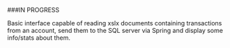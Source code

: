 ###IN PROGRESS

Basic interface capable of reading xslx documents containing transactions from an account, send them to the SQL server via Spring and display some info/stats about them.

